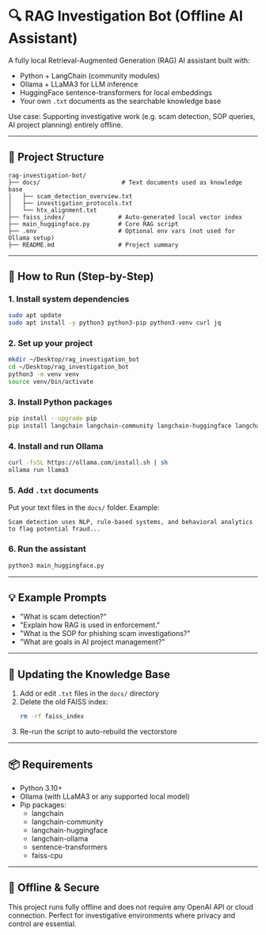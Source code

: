 # 🔍 RAG Investigation Bot (Offline AI Assistant)

A fully local Retrieval-Augmented Generation (RAG) AI assistant built with:
- Python + LangChain (community modules)
- Ollama + LLaMA3 for LLM inference
- HuggingFace sentence-transformers for local embeddings
- Your own `.txt` documents as the searchable knowledge base

Use case: Supporting investigative work (e.g. scam detection, SOP queries, AI project planning) entirely offline.

---

## 📁 Project Structure

```
rag-investigation-bot/
├── docs/                       # Text documents used as knowledge base
│   ├── scam_detection_overview.txt
│   ├── investigation_protocols.txt
│   └── htx_alignment.txt
├── faiss_index/               # Auto-generated local vector index
├── main_huggingface.py        # Core RAG script
├── .env                       # Optional env vars (not used for Ollama setup)
├── README.md                  # Project summary
```

---

## 🚀 How to Run (Step-by-Step)

### 1. Install system dependencies
```bash
sudo apt update
sudo apt install -y python3 python3-pip python3-venv curl jq
```

### 2. Set up your project
```bash
mkdir ~/Desktop/rag_investigation_bot
cd ~/Desktop/rag_investigation_bot
python3 -m venv venv
source venv/bin/activate
```

### 3. Install Python packages
```bash
pip install --upgrade pip
pip install langchain langchain-community langchain-huggingface langchain-ollama sentence-transformers faiss-cpu python-dotenv
```

### 4. Install and run Ollama
```bash
curl -fsSL https://ollama.com/install.sh | sh
ollama run llama3
```

### 5. Add `.txt` documents
Put your text files in the `docs/` folder. Example:
```
Scam detection uses NLP, rule-based systems, and behavioral analytics to flag potential fraud...
```

### 6. Run the assistant
```bash
python3 main_huggingface.py
```

---

## 💡 Example Prompts

- "What is scam detection?"
- "Explain how RAG is used in enforcement."
- "What is the SOP for phishing scam investigations?"
- "What are goals in AI project management?"

---

## 🔁 Updating the Knowledge Base

1. Add or edit `.txt` files in the `docs/` directory
2. Delete the old FAISS index:
   ```bash
   rm -rf faiss_index
   ```
3. Re-run the script to auto-rebuild the vectorstore

---

## 📦 Requirements

- Python 3.10+
- Ollama (with LLaMA3 or any supported local model)
- Pip packages:
  - langchain
  - langchain-community
  - langchain-huggingface
  - langchain-ollama
  - sentence-transformers
  - faiss-cpu

---

## 🔐 Offline & Secure

This project runs fully offline and does not require any OpenAI API or cloud connection. Perfect for investigative environments where privacy and control are essential.

